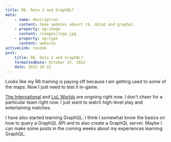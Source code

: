 ```yaml
---
title: R6, Dota 2 and GraphQL?
meta:
    - name: description
      content: Some updates abourt r6, dota2 and graphql.
    - property: og:image
      content: /images/logo.jpg
    - property: og:type
      content: website
activeLink: random
post:
    title: R6, Dota 2 and GraphQL?
    formattedDate: October 22, 2022
    date: 2022-10-22
---
```


<script setup>
import BlogPost from './.vitepress/theme/components/BlogPost.vue'
</script>

<BlogPost>
  <div>
Looks like my R6 training is paying off because I am getting used to some of the maps. Now I just need to test it in-game.

[The International](https://liquipedia.net/dota2/The_International/2022) and [LoL Worlds](https://liquipedia.net/leagueoflegends/World_Championship/2022) are ongoing right now. I don't cheer for a particular team right now. I just want to watch high-level play and entertaining matches.

I have also started learning GraphQL. I think I somewhat know the basics on how to query a GraphQL API and to also create a GraphQL server. Maybe I can make some posts in the coming weeks about my experiences learning GraphQL.

  </div>
</BlogPost>
